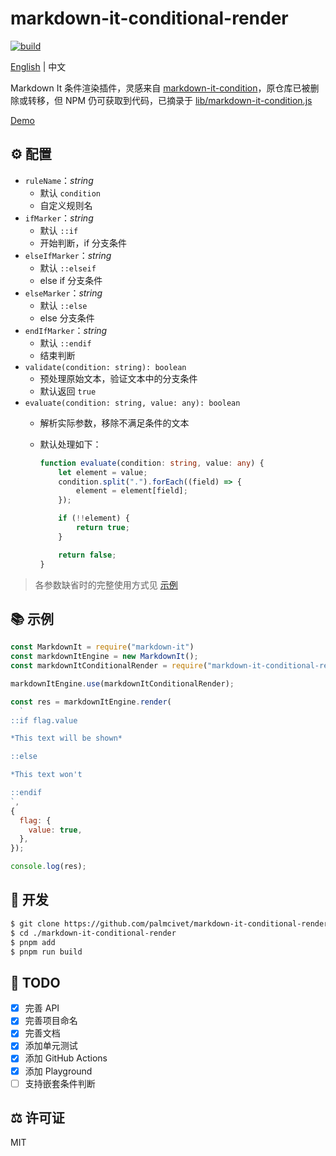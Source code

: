 # markdown-it-conditional-render

[![build](https://github.com/palmcivet/markdown-it-conditional-render/actions/workflows/build.yml/badge.svg)](https://github.com/palmcivet/markdown-it-conditional-render/actions/workflows/build.yml)

[English](./README.md) | 中文

Markdown It 条件渲染插件，灵感来自 [markdown-it-condition](https://www.npmjs.com/package/markdown-it-condition)，原仓库已被删除或转移，但 NPM 仍可获取到代码，已摘录于 [lib/markdown-it-condition.js](./lib/markdown-it-condition.js)

[Demo](https://palmcivet.github.io/markdown-it-conditional-render/)

## ⚙️ 配置

- `ruleName`：*string*
  - 默认 `condition`
  - 自定义规则名
- `ifMarker`：*string*
  - 默认 `::if`
  - 开始判断，if 分支条件
- `elseIfMarker`：*string*
  - 默认 `::elseif`
  - else if 分支条件
- `elseMarker`：*string*
  - 默认 `::else`
  - else 分支条件
- `endIfMarker`：*string*
  - 默认 `::endif`
  - 结束判断
- `validate(condition: string): boolean`
  - 预处理原始文本，验证文本中的分支条件
  - 默认返回 `true`
- `evaluate(condition: string, value: any): boolean`
  - 解析实际参数，移除不满足条件的文本
  - 默认处理如下：

	```ts
	function evaluate(condition: string, value: any) {
		let element = value;
		condition.split(".").forEach((field) => {
			element = element[field];
		});

		if (!!element) {
			return true;
		}

		return false;
	}
	```

> 各参数缺省时的完整使用方式见 [示例](#示例)

## 📚 示例

```js
const MarkdownIt = require("markdown-it")
const markdownItEngine = new MarkdownIt();
const markdownItConditionalRender = require("markdown-it-conditional-render");

markdownItEngine.use(markdownItConditionalRender);

const res = markdownItEngine.render(
  `
::if flag.value

*This text will be shown*

::else

*This text won't

::endif
`,
{
  flag: {
    value: true,
  },
});

console.log(res);
```

## 🔧 开发

```bash
$ git clone https://github.com/palmcivet/markdown-it-conditional-render.git
$ cd ./markdown-it-conditional-render
$ pnpm add
$ pnpm run build
```

## 📅 TODO

- [x] 完善 API
- [x] 完善项目命名
- [x] 完善文档
- [x] 添加单元测试
- [x] 添加 GitHub Actions
- [x] 添加 Playground
- [ ] 支持嵌套条件判断

## ⚖️ 许可证

MIT
